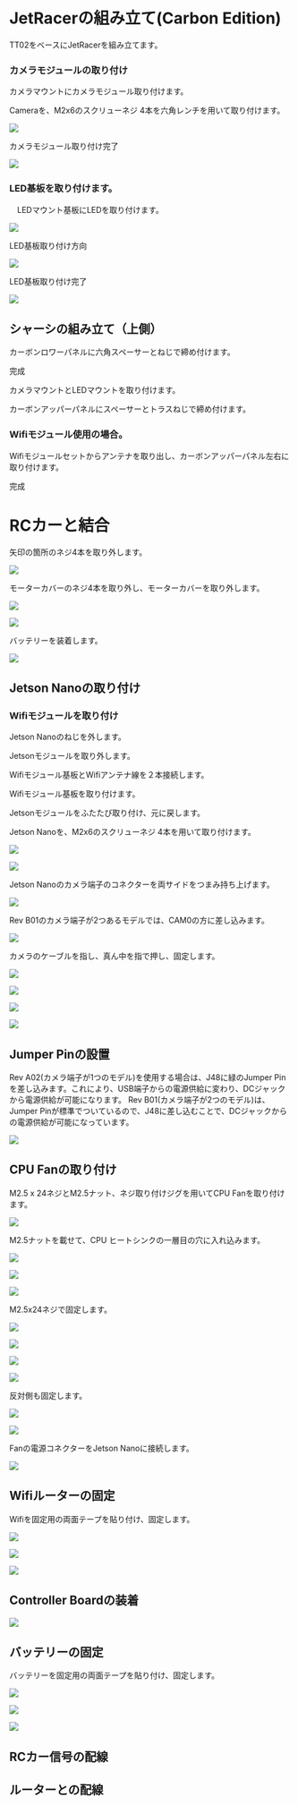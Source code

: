 # JetRacerの組み立て(Carbon Edition)

TT02をベースにJetRacerを組み立てます。

### カメラモジュールの取り付け

カメラマウントにカメラモジュール取り付けます。

Cameraを、M2x6のスクリューネジ 4本を六角レンチを用いて取り付けます。

![](./img/img_carbon/camera_parts.jpg)

カメラモジュール取り付け完了

![](./img/img_carbon/camera_fin.jpg)


### LED基板を取り付けます。

　LEDマウント基板にLEDを取り付けます。

![](./img/img_carbon/LEDMount_Parts_A.jpg)

LED基板取り付け方向

![](./img/img_carbon/LED_Mount_Direction_A.jpg)

LED基板取り付け完了

![](./img/img_carbon/LEDMountFin.jpg)


## シャーシの組み立て（上側）

カーボンロワーパネルに六角スペーサーとねじで締め付けます。

完成

カメラマウントとLEDマウントを取り付けます。

カーボンアッパーパネルにスペーサーとトラスねじで締め付けます。

### Wifiモジュール使用の場合。

Wifiモジュールセットからアンテナを取り出し、カーボンアッパーパネル左右に取り付けます。

完成


# RCカーと結合

矢印の箇所のネジ4本を取り外します。

![](./img/kit2_006.jpg)

モーターカバーのネジ4本を取り外し、モーターカバーを取り外します。

![](./img/kit2_007.jpg)

![](./img/kit2_008.jpg)

バッテリーを装着します。

![](./img/kit2_041.jpg)

## Jetson Nanoの取り付け

### Wifiモジュールを取り付け

Jetson Nanoのねじを外します。

Jetsonモジュールを取り外します。

Wifiモジュール基板とWifiアンテナ線を２本接続します。

Wifiモジュール基板を取り付けます。

Jetsonモジュールをふたたび取り付け、元に戻します。

Jetson Nanoを、M2x6のスクリューネジ 4本を用いて取り付けます。

![](./img/kit2_010.jpg)

![](./img/kit2_011.jpg)


Jetson Nanoのカメラ端子のコネクターを両サイドをつまみ持ち上げます。

![](./img/kit011.png)

Rev B01のカメラ端子が2つあるモデルでは、CAM0の方に差し込みます。

![](./img/kit011_4.png)

カメラのケーブルを指し、真ん中を指で押し、固定します。

![](./img/kit012.png)

![](./img/kit2_014.jpg)

![](./img/kit2_015.jpg)

![](./img/kit2_016.jpg)

## Jumper Pinの設置

Rev A02(カメラ端子が1つのモデル)を使用する場合は、J48に緑のJumper Pinを差し込みます。これにより、USB端子からの電源供給に変わり、DCジャックから電源供給が可能になります。
Rev B01(カメラ端子が2つのモデル)は、Jumper Pinが標準でついているので、J48に差し込むことで、DCジャックからの電源供給が可能になっています。

![](./img/kit016_2b.jpg)



## CPU Fanの取り付け

M2.5 x 24ネジとM2.5ナット、ネジ取り付けジグを用いてCPU Fanを取り付けます。

![](./img/kit2_021.jpg)

M2.5ナットを載せて、CPU ヒートシンクの一層目の穴に入れ込みます。

![](./img/kit2_022.jpg)

![](./img/kit2_023.jpg)

![](./img/kit2_024.jpg)

M2.5x24ネジで固定します。

![](./img/kit2_025.jpg)

![](./img/kit2_026.jpg)

![](./img/kit2_027.jpg)

![](./img/kit2_028.jpg)

反対側も固定します。

![](./img/kit2_029.jpg)

![](./img/kit2_030.jpg)

Fanの電源コネクターをJetson Nanoに接続します。

![](./img/kit2_031.jpg)

## Wifiルーターの固定

Wifiを固定用の両面テープを貼り付け、固定します。

![](./img/kit2_032.jpg)

![](./img/kit2_033.jpg)

![](./img/kit2_034.jpg)

## Controller Boardの装着

![](./img/kit2_039.jpg)

## バッテリーの固定

バッテリーを固定用の両面テープを貼り付け、固定します。

![](./img/kit2_036.jpg)

![](./img/kit2_037.jpg)

![](./img/kit2_038.jpg)

## RCカー信号の配線

## ルーターとの配線
